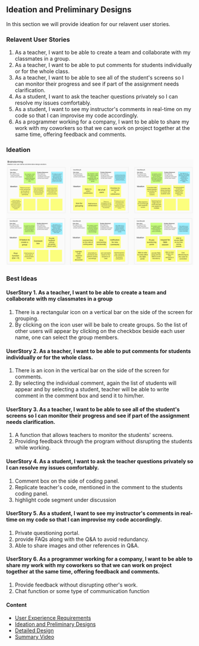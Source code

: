 ## Ideation and Preliminary Designs
In this section we will provide ideation for our relavent user stories.

### Relavent User Stories
1. As a teacher, I want to be able to create a team and collaborate with my classmates in a group.
2. As a teacher, I want to be able to put comments for students individually or for the whole class.
3. As a teacher, I want to be able to see all of the student's screens so I can monitor their progress and see if part of the assignment needs clarification.
4. As a student, I want to ask the teacher questions privately so I can resolve my issues comfortably.
5. As a student, I want to see my instructor's comments in real-time on my code so that I can improvise my code accordingly.
6. As a programmer working for a company, I want to be able to share my work with my coworkers so that we can work on project together at the same time, offering feedback and comments.

### Ideation
![ideation](ideation.png)

### Best Ideas
#### UserStory 1. As a teacher, I want to be able to create a team and collaborate with my classmates in a group
1. There is a rectangular icon on a vertical bar on the side of the screen for grouping.
2. By clicking on the icon user will be bale to create groups. So the list of other users will appear
by clicking on the checkbox beside each user name, one can select the group members.

#### UserStory 2. As a teacher, I want to be able to put comments for students individually or for the whole class.
1. There is an icon in the vertical bar on the side of the screen for comments.
2. By selecting the individual comment, again the list of students will appear and by selecting a student, teacher will be able to write comment in the comment box and send it to him/her.

#### UserStory 3. As a teacher, I want to be able to see all of the student's screens so I can monitor their progress and see if part of the assignment needs clarification.
1. A function that allows teachers to monitor the students' screens.
2. Providing feedback through the program without disrupting the students while working.

#### UserStory 4. As a student, I want to ask the teacher questions privately so I can resolve my issues comfortably.
1. Comment box on the side of coding panel.
2. Replicate teacher's code, mentioned in the comment to the students coding panel.
3. highlight  code segment under discussion

#### UserStory 5. As a student, I want to see my instructor's comments in real-time on my code so that I can improvise my code accordingly.
1. Private questioning portal.
2. provide FAQs along with the Q&A to avoid redundancy.
3. Able to share images and other references in Q&A.

#### UserStory 6. As a programmer working for a company, I want to be able to share my work with my coworkers so that we can work on project together at the same time, offering feedback and comments.
1. Provide feedback without disrupting other's work.
2. Chat function or some type of communication function

#### Content
- [User Experience Requirements](requirements.md)
- [Ideation and Preliminary Designs](ideation.md)
- [Detailed Design](design.md)
- [Summary Video](demo.md)
